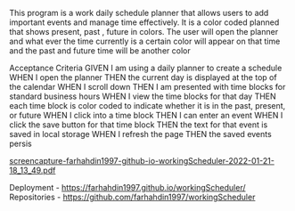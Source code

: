 
This program is a work daily schedule planner that allows users to add important events and manage time effectively. It is a color coded planned that shows present, past , future in colors. The user will open the planner and what ever the time currently is a certain color will appear on that time and the past and future time will be another color

Acceptance Criteria
GIVEN I am using a daily planner to create a schedule
WHEN I open the planner
THEN the current day is displayed at the top of the calendar
WHEN I scroll down
THEN I am presented with time blocks for standard business hours
WHEN I view the time blocks for that day
THEN each time block is color coded to indicate whether it is in the past, present, or future
WHEN I click into a time block
THEN I can enter an event
WHEN I click the save button for that time block
THEN the text for that event is saved in local storage
WHEN I refresh the page
THEN the saved events persis

[screencapture-farhahdin1997-github-io-workingScheduler-2022-01-21-18_13_49.pdf](https://github.com/farhahdin1997/workingScheduler/files/7915788/screencapture-farhahdin1997-github-io-workingScheduler-2022-01-21-18_13_49.pdf)

Deployment - https://farhahdin1997.github.io/workingScheduler/ <br>
 Repositories -  https://github.com/farhahdin1997/workingScheduler
